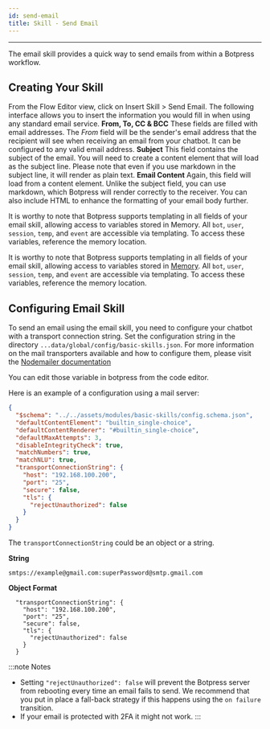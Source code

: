 ```yaml
---
id: send-email
title: Skill - Send Email
---
```


---------------

The email skill provides a quick way to send emails from within a Botpress workflow.

## Creating Your Skill
From the Flow Editor view, click on Insert Skill > Send Email. The following interface allows you to insert the information you would fill in when using any standard email service.
**From, To, CC & BCC** These fields are filled with email addresses. The _From_ field will be the sender's email address that the recipient will see when receiving an email from your chatbot. It can be configured to any valid email address.
**Subject** This field contains the subject of the email. You will need to create a content element that will load as the subject line. Please note that even if you use markdown in the subject line, it will render as plain text.
**Email Content** Again, this field will load from a content element. Unlike the subject field, you can use markdown, which Botpress will render correctly to the receiver. You can also include HTML to enhance the formatting of your email body further.

It is worthy to note that Botpress supports templating in all fields of your email skill, allowing access to variables stored in Memory. All `bot`, `user`, `session`, `temp`, and `event` are accessible via templating. To access these variables, reference the memory location.

It is worthy to note that Botpress supports templating in all fields of your email skill, allowing access to variables stored in [Memory](/docs/conversation-studio/tutorials/use-data). All `bot`, `user`, `session`, `temp`, and `event` are accessible via templating. To access these variables, reference the memory location.

## Configuring Email Skill

To send an email using the email skill, you need to configure your chatbot with a transport connection string. Set the configuration string in the directory `...data/global/config/basic-skills.json`. For more information on the mail transporters available and how to configure them, please visit the [Nodemailer documentation](https://nodemailer.com/smtp/#examples)

You can edit those variable in botpress from the code editor.

Here is an example of a configuration using a mail server:

```json
{
  "$schema": "../../assets/modules/basic-skills/config.schema.json",
  "defaultContentElement": "builtin_single-choice",
  "defaultContentRenderer": "#builtin_single-choice",
  "defaultMaxAttempts": 3,
  "disableIntegrityCheck": true,
  "matchNumbers": true,
  "matchNLU": true,
  "transportConnectionString": {
    "host": "192.168.100.200",
    "port": "25",
    "secure": false,
    "tls": {
      "rejectUnauthorized": false
    }
  }
}
```

The `transportConnectionString` could be an object or a string.

**String**

```
smtps://example@gmail.com:superPassword@smtp.gmail.com
```

**Object Format**

```
  "transportConnectionString": {
    "host": "192.168.100.200",
    "port": "25",
    "secure": false,
    "tls": {
      "rejectUnauthorized": false
    }
  }
```

:::note Notes
- Setting `"rejectUnauthorized": false` will prevent the Botpress server from rebooting every time an email fails to send. We recommend that you put in place a fall-back strategy if this happens using the `on failure` transition.
- If your email is protected with 2FA it might not work.
:::
